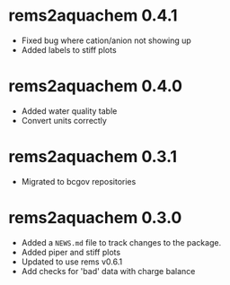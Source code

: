 # rems2aquachem 0.4.1
* Fixed bug where cation/anion not showing up
* Added labels to stiff plots

# rems2aquachem 0.4.0
* Added water quality table
* Convert units correctly

# rems2aquachem 0.3.1

* Migrated to bcgov repositories

# rems2aquachem 0.3.0

* Added a `NEWS.md` file to track changes to the package.
* Added piper and stiff plots
* Updated to use rems v0.6.1
* Add checks for 'bad' data with charge balance
